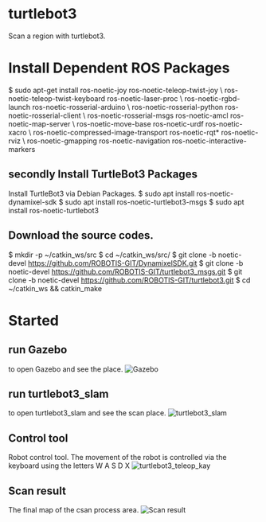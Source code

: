 # turtlebot3
Scan a region with turtlebot3.
# Install Dependent ROS Packages
$ sudo apt-get install ros-noetic-joy ros-noetic-teleop-twist-joy \ ros-noetic-teleop-twist-keyboard ros-noetic-laser-proc \ ros-noetic-rgbd-launch ros-noetic-rosserial-arduino \ ros-noetic-rosserial-python ros-noetic-rosserial-client \ ros-noetic-rosserial-msgs ros-noetic-amcl ros-noetic-map-server \ ros-noetic-move-base ros-noetic-urdf ros-noetic-xacro \ ros-noetic-compressed-image-transport ros-noetic-rqt* ros-noetic-rviz \ ros-noetic-gmapping ros-noetic-navigation ros-noetic-interactive-markers
## secondly Install TurtleBot3 Packages
Install TurtleBot3 via Debian Packages.
$ sudo apt install ros-noetic-dynamixel-sdk
$ sudo apt install ros-noetic-turtlebot3-msgs
$ sudo apt install ros-noetic-turtlebot3
## Download the source codes.
$ mkdir -p ~/catkin_ws/src
$ cd ~/catkin_ws/src/
$ git clone -b noetic-devel https://github.com/ROBOTIS-GIT/DynamixelSDK.git
$ git clone -b noetic-devel https://github.com/ROBOTIS-GIT/turtlebot3_msgs.git
$ git clone -b noetic-devel https://github.com/ROBOTIS-GIT/turtlebot3.git
$ cd ~/catkin_ws && catkin_make
# Started 
## run Gazebo
to open Gazebo and see the place.
![Gazebo](https://github.com/ns-c1/turtlebot3/assets/139014871/b2a2134d-f789-4523-822a-0c1cdaa01554)
## run turtlebot3_slam
to open turtlebot3_slam and see the scan place.
![turtlebot3_slam](https://github.com/ns-c1/turtlebot3/assets/139014871/6a0b2fbd-50fb-4953-832e-c4cfa8236394)
## Control tool
Robot control tool.
The movement of the robot is controlled via the keyboard using the letters W A S D X
![turtlebot3_teleop_kay](https://github.com/ns-c1/turtlebot3/assets/139014871/9288c212-4162-44bf-af66-b7f7b68d89d6)
## Scan result
The final map of the csan process area.
![Scan result](https://github.com/ns-c1/turtlebot3/assets/139014871/21cef593-ffe7-4a45-b775-37c69a29ed0e)

